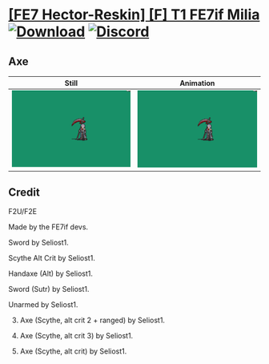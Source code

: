 # [\[FE7 Hector-Reskin\] \[F\] T1 FE7if Milia](./) [![Download](https://img.shields.io/badge/Download--red?style=social&logo=github)](https://minhaskamal.github.io/DownGit/#/home?url=https://github.com/Klokinator/FE-Repo/tree/main/Battle%20Animations%2FLords%20-%20Vanilla%20and%20Custom%2F%5BFE7%20Hector-Reskin%5D%20%5BF%5D%20T1%20FE7if%20Milia%2F3.%20Axe%20(Scythe%2C%20alt%20crit%202%20%2B%20ranged)) [![Discord](https://img.shields.io/badge/Discord--blue?style=social&logo=discord)](https://discord.gg/C7VNGnyTPA)

## Axe

| Still | Animation |
| :---: | :-------: |
| ![Axe still](./Axe_000.png) | ![Axe](./Axe.gif) |

## Credit

F2U/F2E

Made by the FE7if devs.

Sword by Seliost1.

Scythe Alt Crit by Seliost1.

Handaxe (Alt) by Seliost1.

Sword (Sutr) by Seliost1.

Unarmed by Seliost1.

3. Axe (Scythe, alt crit 2 + ranged) by Seliost1.

3. Axe (Scythe, alt crit 3) by Seliost1.

3. Axe (Scythe, alt crit) by Seliost1.
